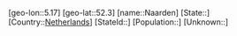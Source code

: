 ﻿---
location: [52.3,5.17]
type: City
tags:
- geo/City


SpocWebEntityId: 32707
isDeleted: false
confidential: public

---
[geo-lon::5.17]
[geo-lat::52.3]
[name::Naarden]
[State::]
[Country::[Netherlands](geo/Continent/Europe/Netherlands.md)]
[StateId::]
[Population::]
[Unknown::]

